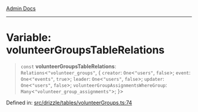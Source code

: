 [Admin Docs](/)

***

# Variable: volunteerGroupsTableRelations

> `const` **volunteerGroupsTableRelations**: `Relations`\<`"volunteer_groups"`, \{ `creator`: `One`\<`"users"`, `false`\>; `event`: `One`\<`"events"`, `true`\>; `leader`: `One`\<`"users"`, `false`\>; `updater`: `One`\<`"users"`, `false`\>; `volunteerGroupAssignmentsWhereGroup`: `Many`\<`"volunteer_group_assignments"`\>; \}\>

Defined in: [src/drizzle/tables/volunteerGroups.ts:74](https://github.com/gautam-divyanshu/talawa-api/blob/22f85ff86fcf5f38b53dcdb9fe90ab33ea32d944/src/drizzle/tables/volunteerGroups.ts#L74)
